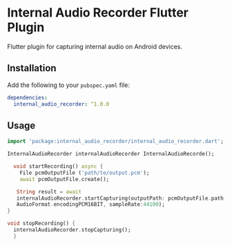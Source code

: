 # Internal Audio Recorder Flutter Plugin

Flutter plugin for capturing internal audio on Android devices.

## Installation

Add the following to your `pubspec.yaml` file:

```yaml
dependencies:
  internal_audio_recorder: ^1.0.0
```

## Usage

```dart
import 'package:internal_audio_recorder/internal_audio_recorder.dart';

InternalAudioRecorder internalAudioRecorder InternalAudioRecorde();

  void startRecording() async { 
    File pcmOutputFile ('path/to/output.pcm');
    await pcmOutputFile.create();

   String result = await
   internalAudioRecorder.startCapturing(outputPath: pcmOutputFile.path, encoding:
   AudioFormat.encodingPCM16BIT, sampleRate:44100);
}

void stopRecording() { 
  internalAudioRecorder.stopCapturing();
  }
```

